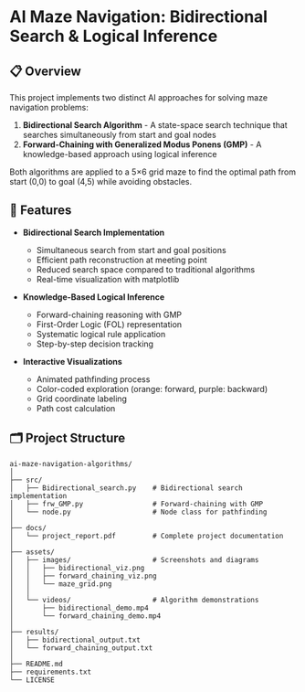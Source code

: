 # AI Maze Navigation: Bidirectional Search & Logical Inference



## 📋 Overview

This project implements two distinct AI approaches for solving maze navigation problems:

1. **Bidirectional Search Algorithm** - A state-space search technique that searches simultaneously from start and goal nodes
2. **Forward-Chaining with Generalized Modus Ponens (GMP)** - A knowledge-based approach using logical inference

Both algorithms are applied to a 5×6 grid maze to find the optimal path from start (0,0) to goal (4,5) while avoiding obstacles.

## 🎯 Features

- **Bidirectional Search Implementation**
  - Simultaneous search from start and goal positions
  - Efficient path reconstruction at meeting point
  - Reduced search space compared to traditional algorithms
  - Real-time visualization with matplotlib

- **Knowledge-Based Logical Inference**
  - Forward-chaining reasoning with GMP
  - First-Order Logic (FOL) representation
  - Systematic logical rule application
  - Step-by-step decision tracking

- **Interactive Visualizations**
  - Animated pathfinding process
  - Color-coded exploration (orange: forward, purple: backward)
  - Grid coordinate labeling
  - Path cost calculation

## 🗂️ Project Structure

    ai-maze-navigation-algorithms/
    │
    ├── src/
    │   ├── Bidirectional_search.py    # Bidirectional search implementation
    │   ├── frw_GMP.py                 # Forward-chaining with GMP
    │   └── node.py                    # Node class for pathfinding
    │
    ├── docs/
    │   └── project_report.pdf         # Complete project documentation
    │
    ├── assets/
    │   ├── images/                    # Screenshots and diagrams
    │   │   ├── bidirectional_viz.png
    │   │   ├── forward_chaining_viz.png
    │   │   └── maze_grid.png
    │   │
    │   └── videos/                    # Algorithm demonstrations
    │       ├── bidirectional_demo.mp4
    │       └── forward_chaining_demo.mp4
    │
    ├── results/
    │   ├── bidirectional_output.txt
    │   └── forward_chaining_output.txt
    │
    ├── README.md
    ├── requirements.txt
    └── LICENSE

